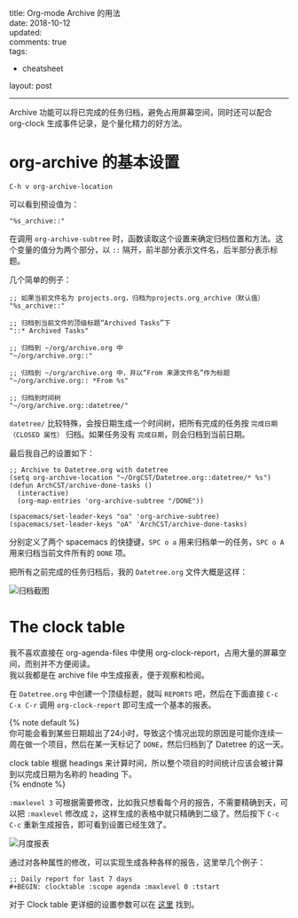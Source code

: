 title: Org-mode Archive 的用法  
date: 2018-10-12  
updated:  
comments: true  
tags:  

-   cheatsheet

layout: post  

---

Archive 功能可以将已完成的任务归档，避免占用屏幕空间，同时还可以配合 org-clock 生成事件记录，是个量化精力的好方法。  

# org-archive 的基本设置

```emacs-lisp
C-h v org-archive-location
```

可以看到预设值为：  

```emacs-lisp
"%s_archive::"
```

在调用 `org-archive-subtree` 时，函数读取这个设置来确定归档位置和方法。这个变量的值分为两个部分，以 `::` 隔开，前半部分表示文件名，后半部分表示标题。  

几个简单的例子：  

```emacs-lisp
;; 如果当前文件名为 projects.org，归档为projects.org_archive（默认值）
"%s_archive::"

;; 归档到当前文件的顶级标题“Archived Tasks”下
"::* Archived Tasks"

;; 归档到 ~/org/archive.org 中
"~/org/archive.org::"

;; 归档到 ~/org/archive.org 中，并以“From 来源文件名”作为标题
"~/org/archive.org:: *From %s"

;; 归档到时间树
"~/org/archive.org::datetree/"
```

`datetree/` 比较特殊，会按日期生成一个时间树，把所有完成的任务按 `完成日期（CLOSED 属性）` 归档。如果任务没有 `完成日期`，则会归档到当前日期。  

最后我自己的设置如下：  

```emacs-lisp
;; Archive to Datetree.org with datetree
(setq org-archive-location "~/OrgCST/Datetree.org::datetree/* %s")
(defun ArchCST/archive-done-tasks ()
  (interactive)
  (org-map-entries 'org-archive-subtree "/DONE"))

(spacemacs/set-leader-keys "oa" 'org-archive-subtree)
(spacemacs/set-leader-keys "oA" 'ArchCST/archive-done-tasks)
```

分别定义了两个 spacemacs 的快捷键，`SPC o a` 用来归档单一的任务，`SPC o A` 用来归档当前文件所有的 `DONE` 项。  

把所有之前完成的任务归档后，我的 `Datetree.org` 文件大概是这样：  

<img src="/uploads/blogpics/org-archive-1.jpg" alt="归档截图" width="" />

# The clock table

我不喜欢直接在 org-agenda-files 中使用 org-clock-report，占用大量的屏幕空间，而别并不方便阅读。  
我以我都是在 archive file 中生成报表，便于观察和检阅。  

在 `Datetree.org` 中创建一个顶级标题，就叫 `REPORTS` 吧，然后在下面直接 `C-c C-x C-r` 调用 `org-clock-report` 即可生成一个基本的报表。  

{% note default %}  
你可能会看到某些日期超出了24小时，导致这个情况出现的原因是可能你连续一周在做一个项目，然后在某一天标记了 `DONE`，然后归档到了 Datetree 的这一天。  

clock table 根据 headings 来计算时间，所以整个项目的时间统计应该会被计算到以完成日期为名称的 heading 下。  
{% endnote %}  

`:maxlevel 3` 可根据需要修改，比如我只想看每个月的报告，不需要精确到天，可以把 `:maxlevel` 修改成 `2`，这样生成的表格中就只精确到二级了。然后按下 `C-c C-c` 重新生成报告，即可看到设置已经生效了。  

<img src="/uploads/blogpics/org-archive-2.jpg" alt="月度报表" width="" />

通过对各种属性的修改，可以实现生成各种各样的报告，这里举几个例子：  

```emacs-lisp
;; Daily report for last 7 days
#+BEGIN: clocktable :scope agenda :maxlevel 0 :tstart
```

对于 Clock table 更详细的设置参数可以在 [这里](https://orgmode.org/manual/The-clock-table.html) 找到。  
